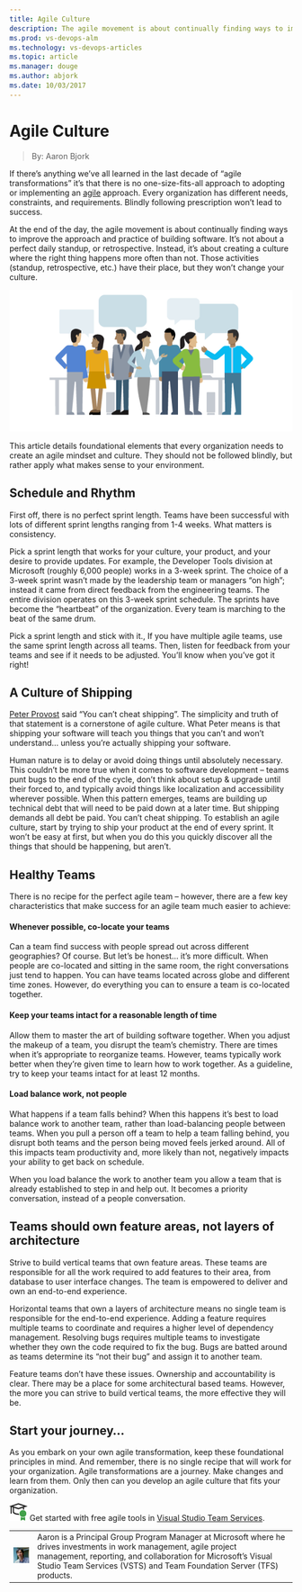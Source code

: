```yaml
---
title: Agile Culture
description: The agile movement is about continually finding ways to improve the approach and practice of building software.
ms.prod: vs-devops-alm
ms.technology: vs-devops-articles
ms.topic: article
ms.manager: douge
ms.author: abjork
ms.date: 10/03/2017
---
```


# Agile Culture
> By: Aaron Bjork

If there’s anything we’ve all learned in the last decade of “agile
transformations” it’s that there is no one-size-fits-all approach to
adopting or implementing an
[agile](what-is-agile.md) approach. Every organization has different needs, constraints, and requirements.
Blindly following prescription won’t lead to success.

At the end of the day, the agile movement is about continually finding
ways to improve the approach and practice of building software. It’s not
about a perfect daily standup, or retrospective. Instead, it’s about
creating a culture where the right thing happens more often than not.
Those activities (standup, retrospective, etc.) have their place, but
they won’t change your culture.

![agile culture](_img/agile-culture.png)

This article details foundational elements that every organization needs
to create an agile mindset and culture. They should not be followed
blindly, but rather apply what makes sense to your environment.

## Schedule and Rhythm

First off, there is no perfect sprint length. Teams have been successful
with lots of different sprint lengths ranging from 1-4 weeks. What
matters is consistency.

Pick a sprint length that works for your culture, your product, and your
desire to provide updates. For example, the Developer Tools division at
Microsoft (roughly 6,000 people) works in a 3-week sprint. The choice of
a 3-week sprint wasn’t made by the leadership team or managers “on
high”; instead it came from direct feedback from the engineering
teams. The entire division operates on this 3-week sprint schedule. The
sprints have become the “heartbeat” of the organization. Every team is
marching to the beat of the same drum.

Pick a sprint length and stick with it., If you have multiple agile
teams, use the same sprint length across all teams. Then, listen for
feedback from your teams and see if it needs to be adjusted. You’ll know
when you’ve got it right\!

## A Culture of Shipping

[Peter Provost](https://twitter.com/pprovost) said “You can’t cheat
shipping”. The simplicity and truth of that statement is a cornerstone
of agile culture. What Peter means is that shipping your software will
teach you things that you can’t and won’t understand… unless you’re
actually shipping your software.

Human nature is to delay or avoid doing things until absolutely
necessary. This couldn’t be more true when it comes to software
development – teams punt bugs to the end of the cycle, don’t think about
setup & upgrade until their forced to, and typically avoid things like
localization and accessibility wherever possible. When this pattern
emerges, teams are building up technical debt that will need to be paid
down at a later time. But shipping demands all debt be paid. You can’t
cheat shipping. To establish an agile culture, start by trying to ship
your product at the end of every sprint. It won’t be easy at first, but
when you do this you quickly discover all the things that should be
happening, but aren’t.

## Healthy Teams

There is no recipe for the perfect agile team – however, there are a few
key characteristics that make success for an agile team much easier to
achieve:

#### Whenever possible, co-locate your teams
Can a team find success with people spread out across different
geographies? Of course. But let’s be honest… it’s more difficult. When
people are co-located and sitting in the same room, the right
conversations just tend to happen. You can have teams located across
globe and different time zones. However, do everything you can to ensure
a team is co-located together.

#### Keep your teams intact for a reasonable length of time
Allow them to master the art of building software together. When you
adjust the makeup of a team, you disrupt the team’s chemistry. There are
times when it’s appropriate to reorganize teams. However, teams
typically work better when they’re given time to learn how to work
together. As a guideline, try to keep your teams intact for at least 12
months.

#### Load balance work, not people
What happens if a team falls behind? When this happens it’s best to load
balance work to another team, rather than load-balancing people between
teams. When you pull a person off a team to help a team falling behind,
you disrupt both teams and the person being moved feels jerked around.
All of this impacts team productivity and, more likely than not,
negatively impacts your ability to get back on schedule.

When you load balance the work to another team you allow a team that is
already established to step in and help out. It becomes a priority
conversation, instead of a people conversation.

## Teams should own feature areas, not layers of architecture
Strive to build vertical teams that own feature areas. These teams are
responsible for all the work required to add features to their area,
from database to user interface changes. The team is empowered to
deliver and own an end-to-end experience.

Horizontal teams that own a layers of architecture means no single team
is responsible for the end-to-end experience. Adding a feature requires
multiple teams to coordinate and requires a higher level of dependency
management. Resolving bugs requires multiple teams to investigate
whether they own the code required to fix the bug. Bugs are batted
around as teams determine its “not their bug” and assign it to another
team.

Feature teams don’t have these issues. Ownership and accountability is
clear. There may be a place for some architectural based teams. However,
the more you can strive to build vertical teams, the more effective they
will be.

## Start your journey…
As you embark on your own agile transformation, keep these foundational
principles in mind. And remember, there is no single recipe that will
work for your organization. Agile transformations are a journey. Make
changes and learn from them. Only then can you develop an agile culture
that fits your organization.

![get started for free](_img/AgileGetStartedForFree_32x.png) Get started with free agile tools in [Visual Studio Team Services](https://www.visualstudio.com/team-services/agile-tools).

|             |                           |
|-------------|---------------------------|
|![Aaron Bjork](_img/Aaron-Bjork_avatar_1472225238-130x130.jpg)|Aaron is a Principal Group Program Manager at Microsoft where he drives investments in work management, agile project management, reporting, and collaboration for Microsoft’s Visual Studio Team Services (VSTS) and Team Foundation Server (TFS) products. |